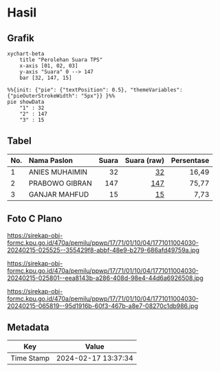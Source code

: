 # Hasil

## Grafik

```mermaid
xychart-beta
    title "Perolehan Suara TPS"
    x-axis [01, 02, 03]
    y-axis "Suara" 0 --> 147
    bar [32, 147, 15]
```

```mermaid
%%{init: {"pie": {"textPosition": 0.5}, "themeVariables": {"pieOuterStrokeWidth": "5px"}} }%%
pie showData
    "1" : 32
    "2" : 147
    "3" : 15
```

## Tabel

| No. | Nama Paslon    | Suara | Suara (raw) | Persentase |
|:--- |:-------------- | -----:| -----------:| ----------:|
| 1   | ANIES MUHAIMIN | 32    | [32][p-1]   | 16,49      |
| 2   | PRABOWO GIBRAN | 147   | [147][p-2]  | 75,77      |
| 3   | GANJAR MAHFUD  | 15    | [15][p-3]   | 7,73       |


[p-1]: https://github.com/gigit-pemilu/pemilu-2024-17-bengkulu/blob/main/pilpres/hitung-suara/sub/17-bengkulu/sub/71-kota-bengkulu/sub/01-selebar/sub/1004-bumi-ayu/sub/030-tps/sub/paslon-1.txt
[p-2]: https://github.com/gigit-pemilu/pemilu-2024-17-bengkulu/blob/main/pilpres/hitung-suara/sub/17-bengkulu/sub/71-kota-bengkulu/sub/01-selebar/sub/1004-bumi-ayu/sub/030-tps/sub/paslon-2.txt
[p-3]: https://github.com/gigit-pemilu/pemilu-2024-17-bengkulu/blob/main/pilpres/hitung-suara/sub/17-bengkulu/sub/71-kota-bengkulu/sub/01-selebar/sub/1004-bumi-ayu/sub/030-tps/sub/paslon-3.txt

## Foto C Plano

https://sirekap-obj-formc.kpu.go.id/470a/pemilu/ppwp/17/71/01/10/04/1771011004030-20240215-025525--355429f8-abbf-48e9-b279-686afd49759a.jpg

https://sirekap-obj-formc.kpu.go.id/470a/pemilu/ppwp/17/71/01/10/04/1771011004030-20240215-025801--eea8143b-a286-408d-98e4-44d6a6926508.jpg

https://sirekap-obj-formc.kpu.go.id/470a/pemilu/ppwp/17/71/01/10/04/1771011004030-20240215-065819--95d1916b-60f3-467b-a8e7-08270c1db986.jpg


## Metadata

| Key        | Value               |
| ---------- | ------------------- |
| Time Stamp | 2024-02-17 13:37:34 |



